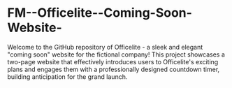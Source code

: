 # FM--Officelite--Coming-Soon-Website-
 Welcome to the GitHub repository of Officelite - a sleek and elegant "coming soon" website for the fictional company! This project showcases a two-page website that effectively introduces users to Officelite's exciting plans and engages them with a professionally designed countdown timer, building anticipation for the grand launch.
